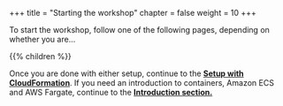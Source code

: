 +++
title = "Starting the workshop"
chapter = false
weight = 10
+++

To start the workshop, follow one of the following pages, depending on whether you are...

{{% children  %}}

Once you are done with either setup, continue to the [**Setup with CloudFormation**](/running-amazon-ec2-workloads-at-scale/WorkshopSetup/launch_cloudformation.html). If you need an introduction to containers, Amazon ECS and AWS Fargate, continue to the [**Introduction section.**](/ecs-spot-capacity-providers/introduction.html)


